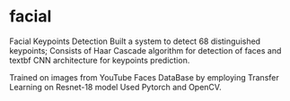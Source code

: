 # facial
Facial Keypoints Detection
Built a system to detect 68 distinguished keypoints; Consists of  Haar Cascade algorithm for detection of faces and textbf CNN architecture for keypoints prediction.

Trained on images from YouTube Faces DataBase by employing
Transfer Learning on Resnet-18 model Used Pytorch and OpenCV.
